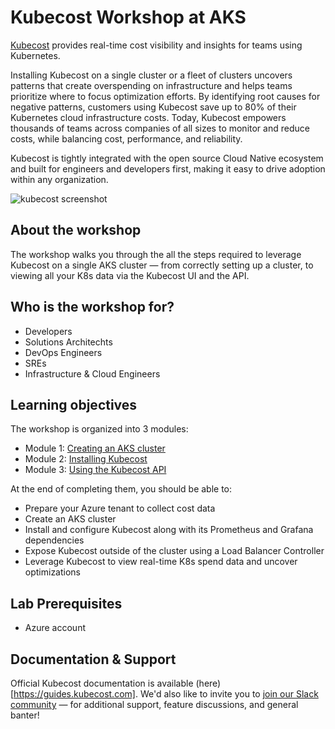 # Kubecost Workshop at AKS

[Kubecost](https://kubecost.com) provides real-time cost visibility and insights for teams using Kubernetes.

Installing Kubecost on a single cluster or a fleet of clusters uncovers patterns that create overspending on infrastructure and helps teams prioritize where to focus optimization efforts. By identifying root causes for negative patterns, customers using Kubecost save up to 80% of their Kubernetes cloud infrastructure costs. Today, Kubecost empowers thousands of teams across companies of all sizes to monitor and reduce costs, while balancing cost, performance, and reliability.

Kubecost is tightly integrated with the open source Cloud Native ecosystem and built for engineers and developers first, making it easy to drive adoption within any organization. 

<img src="https://www.kubecost.com/images/fp-landing.svg" alt="kubecost screenshot"/>

## About the workshop

The workshop walks you through the all the steps required to leverage Kubecost on a single AKS cluster — from correctly setting up a cluster, to viewing all your K8s data via the Kubecost UI and the API.

##  Who is the workshop for?

- Developers
- Solutions Architechts
- DevOps Engineers
- SREs
- Infrastructure & Cloud Engineers

## Learning objectives

The workshop is organized into 3 modules:

- Module 1: [Creating an AKS cluster](1_create-aks-cluster/README.md)
- Module 2: [Installing Kubecost](2_install-kubecost-on-aks/README.md)
- Module 3: [Using the Kubecost API](3_kubecost-api/README.md)

At the end of completing them, you should be able to:

- Prepare your Azure tenant to collect cost data
- Create an AKS cluster
- Install and configure Kubecost along with its Prometheus and Grafana dependencies
- Expose Kubecost outside of the cluster using a Load Balancer Controller
- Leverage Kubecost to view real-time K8s spend data and uncover optimizations

## Lab Prerequisites

- Azure account

## Documentation & Support

Official Kubecost documentation is available (here)[https://guides.kubecost.com]. We'd also like to invite you to [join our Slack community](https://join.slack.com/t/kubecost/shared_invite/enQtNTA2MjQ1NDUyODE5LWFjYzIzNWE4MDkzMmUyZGU4NjkwMzMyMjIyM2E0NGNmYjExZjBiNjk1YzY5ZDI0ZTNhZDg4NjlkMGRkYzFlZTU) — for additional support, feature discussions, and general banter!
